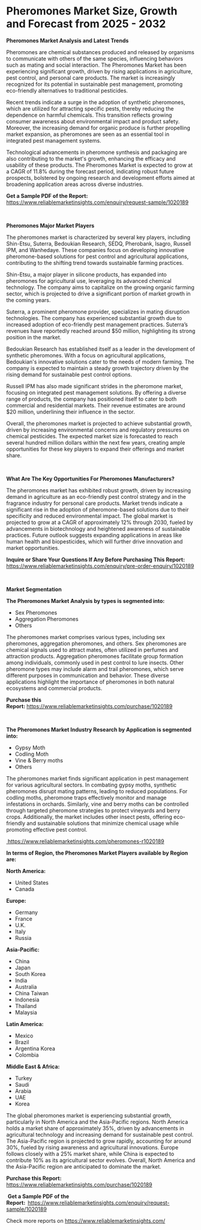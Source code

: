 <p><h1>Pheromones Market Size, Growth and Forecast from 2025 - 2032</h1></p><p><strong>Pheromones Market Analysis and Latest Trends</strong></p>
<p><p>Pheromones are chemical substances produced and released by organisms to communicate with others of the same species, influencing behaviors such as mating and social interaction. The Pheromones Market has been experiencing significant growth, driven by rising applications in agriculture, pest control, and personal care products. The market is increasingly recognized for its potential in sustainable pest management, promoting eco-friendly alternatives to traditional pesticides.</p><p>Recent trends indicate a surge in the adoption of synthetic pheromones, which are utilized for attracting specific pests, thereby reducing the dependence on harmful chemicals. This transition reflects growing consumer awareness about environmental impact and product safety. Moreover, the increasing demand for organic produce is further propelling market expansion, as pheromones are seen as an essential tool in integrated pest management systems.</p><p>Technological advancements in pheromone synthesis and packaging are also contributing to the market's growth, enhancing the efficacy and usability of these products. The Pheromones Market is expected to grow at a CAGR of 11.8% during the forecast period, indicating robust future prospects, bolstered by ongoing research and development efforts aimed at broadening application areas across diverse industries.</p></p>
<p><strong>Get a Sample PDF of the Report:&nbsp;</strong> <a href="https://www.reliablemarketinsights.com/enquiry/request-sample/1020189?utm_campaign=2642&utm_medium=2&utm_source=Github&utm_content=ia&utm_term=02042025&utm_id=pheromones">https://www.reliablemarketinsights.com/enquiry/request-sample/1020189</a></p>
<p>&nbsp;</p>
<p><strong>Pheromones Major Market Players</strong></p>
<p><p>The pheromones market is characterized by several key players, including Shin-Etsu, Suterra, Bedoukian Research, SEDQ, Pherobank, Isagro, Russell IPM, and Wanhedaye. These companies focus on developing innovative pheromone-based solutions for pest control and agricultural applications, contributing to the shifting trend towards sustainable farming practices.</p><p>Shin-Etsu, a major player in silicone products, has expanded into pheromones for agricultural use, leveraging its advanced chemical technology. The company aims to capitalize on the growing organic farming sector, which is projected to drive a significant portion of market growth in the coming years.</p><p>Suterra, a prominent pheromone provider, specializes in mating disruption technologies. The company has experienced substantial growth due to increased adoption of eco-friendly pest management practices. Suterra’s revenues have reportedly reached around $50 million, highlighting its strong position in the market.</p><p>Bedoukian Research has established itself as a leader in the development of synthetic pheromones. With a focus on agricultural applications, Bedoukian's innovative solutions cater to the needs of modern farming. The company is expected to maintain a steady growth trajectory driven by the rising demand for sustainable pest control options.</p><p>Russell IPM has also made significant strides in the pheromone market, focusing on integrated pest management solutions. By offering a diverse range of products, the company has positioned itself to cater to both commercial and residential markets. Their revenue estimates are around $20 million, underlining their influence in the sector.</p><p>Overall, the pheromones market is projected to achieve substantial growth, driven by increasing environmental concerns and regulatory pressures on chemical pesticides. The expected market size is forecasted to reach several hundred million dollars within the next few years, creating ample opportunities for these key players to expand their offerings and market share.</p></p>
<p>&nbsp;</p>
<p><strong>What Are The Key Opportunities For Pheromones Manufacturers?</strong></p>
<p><p>The pheromones market has exhibited robust growth, driven by increasing demand in agriculture as an eco-friendly pest control strategy and in the fragrance industry for personal care products. Market trends indicate a significant rise in the adoption of pheromone-based solutions due to their specificity and reduced environmental impact. The global market is projected to grow at a CAGR of approximately 12% through 2030, fueled by advancements in biotechnology and heightened awareness of sustainable practices. Future outlook suggests expanding applications in areas like human health and biopesticides, which will further drive innovation and market opportunities.</p></p>
<p><strong>Inquire or Share Your Questions If Any Before Purchasing This Report:</strong> <a href="https://www.reliablemarketinsights.com/enquiry/pre-order-enquiry/1020189?utm_campaign=2642&utm_medium=2&utm_source=Github&utm_content=ia&utm_term=02042025&utm_id=pheromones">https://www.reliablemarketinsights.com/enquiry/pre-order-enquiry/1020189</a></p>
<p>&nbsp;</p>
<p><strong>Market Segmentation</strong></p>
<p><strong>The Pheromones Market Analysis by types is segmented into:</strong></p>
<p><ul><li>Sex Pheromones</li><li>Aggregation Pheromones</li><li>Others</li></ul></p>
<p><p>The pheromones market comprises various types, including sex pheromones, aggregation pheromones, and others. Sex pheromones are chemical signals used to attract mates, often utilized in perfumes and attraction products. Aggregation pheromones facilitate group formation among individuals, commonly used in pest control to lure insects. Other pheromone types may include alarm and trail pheromones, which serve different purposes in communication and behavior. These diverse applications highlight the importance of pheromones in both natural ecosystems and commercial products.</p></p>
<p><strong>Purchase this Report:&nbsp;</strong><a href="https://www.reliablemarketinsights.com/purchase/1020189?utm_campaign=2642&utm_medium=2&utm_source=Github&utm_content=ia&utm_term=02042025&utm_id=pheromones">https://www.reliablemarketinsights.com/purchase/1020189</a></p>
<p>&nbsp;</p>
<p><strong>The Pheromones Market Industry Research by Application is segmented into:</strong></p>
<p><ul><li>Gypsy Moth</li><li>Codling Moth</li><li>Vine & Berry moths</li><li>Others</li></ul></p>
<p><p>The pheromones market finds significant application in pest management for various agricultural sectors. In combating gypsy moths, synthetic pheromones disrupt mating patterns, leading to reduced populations. For codling moths, pheromone traps effectively monitor and manage infestations in orchards. Similarly, vine and berry moths can be controlled through targeted pheromone strategies to protect vineyards and berry crops. Additionally, the market includes other insect pests, offering eco-friendly and sustainable solutions that minimize chemical usage while promoting effective pest control.</p></p>
<p><a href="https://www.reliablemarketinsights.com/pheromones-r1020189?utm_campaign=2642&utm_medium=2&utm_source=Github&utm_content=ia&utm_term=02042025&utm_id=pheromones">&nbsp;https://www.reliablemarketinsights.com/pheromones-r1020189</a></p>
<p><strong>In terms of Region, the Pheromones Market Players available by Region are:</strong></p>
<p>
    <p> <strong> North America: </strong>
        <ul>
            <li>United States</li>
            <li>Canada</li>
        </ul>
        </p> 
    <p> <strong> Europe: </strong>
        <ul>
            <li>Germany</li>
            <li>France</li>
            <li>U.K.</li>
            <li>Italy</li>
            <li>Russia</li>
        </ul>
        </p> 
    <p> <strong> Asia-Pacific: </strong>
        <ul>
            <li>China</li>
            <li>Japan</li>
            <li>South Korea</li>
            <li>India</li>
            <li>Australia</li>
            <li>China Taiwan</li>
            <li>Indonesia</li>
            <li>Thailand</li>
            <li>Malaysia</li>
        </ul>
        </p> 
    <p> <strong> Latin America: </strong>
        <ul>
            <li>Mexico</li>
            <li>Brazil</li>
            <li>Argentina Korea</li>
            <li>Colombia</li>
        </ul>
        </p> 
    <p> <strong> Middle East & Africa: </strong>
        <ul>
            <li>Turkey</li>
            <li>Saudi</li>
            <li>Arabia</li>
            <li>UAE</li>
            <li>Korea</li>
        </ul>
    </p>
    </p>
<p><p>The global pheromones market is experiencing substantial growth, particularly in North America and the Asia-Pacific regions. North America holds a market share of approximately 35%, driven by advancements in agricultural technology and increasing demand for sustainable pest control. The Asia-Pacific region is projected to grow rapidly, accounting for around 30%, fueled by rising awareness and agricultural innovations. Europe follows closely with a 25% market share, while China is expected to contribute 10% as its agricultural sector evolves. Overall, North America and the Asia-Pacific region are anticipated to dominate the market.</p></p>
<p><strong>Purchase this Report: </strong><a href="https://www.reliablemarketinsights.com/purchase/1020189?utm_campaign=2642&utm_medium=2&utm_source=Github&utm_content=ia&utm_term=02042025&utm_id=pheromones">https://www.reliablemarketinsights.com/purchase/1020189</a></p>
<p>&nbsp;<strong>Get a Sample PDF of the Report:&nbsp;&nbsp;</strong><a href="https://www.reliablemarketinsights.com/enquiry/request-sample/1020189?utm_campaign=2642&utm_medium=2&utm_source=Github&utm_content=ia&utm_term=02042025&utm_id=pheromones">https://www.reliablemarketinsights.com/enquiry/request-sample/1020189</a></p>
<p><strong></strong></p>
<p>Check more reports on <a href="https://www.reliablemarketinsights.com/?utm_campaign=2642&utm_medium=2&utm_source=Github&utm_content=ia&utm_term=02042025&utm_id=pheromones">https://www.reliablemarketinsights.com/</a></p>